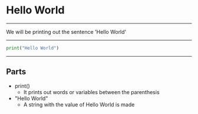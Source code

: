 # Hello World

---

We will be printing out the sentence 'Hello World'

---

```python
print("Hello World")
```

---

## Parts

- print()
  - It prints out words or variables between the parenthesis
- "Hello World"
  - A string with the value of Hello World is made
